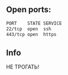 

## Open ports:

```bash
PORT    STATE SERVICE
22/tcp  open  ssh
443/tcp open  https
```


## Info
НЕ ТРОГАТЬ!
